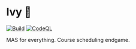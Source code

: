 # Ivy 🌿

[![Build](https://github.com/mseckykoebel/ivy-playground/actions/workflows/vy-build.yml/badge.svg)](https://github.com/mseckykoebel/ivy-playground/actions/workflows/ivy-build.yml) [![CodeQL](https://github.com/mseckykoebel/ivy-playground/actions/workflows/codeql-analysis.yml/badge.svg)](https://github.com/mseckykoebel/ivy-playground/actions/workflows/codeql-analysis.yml)

MAS for everything. Course scheduling endgame.
